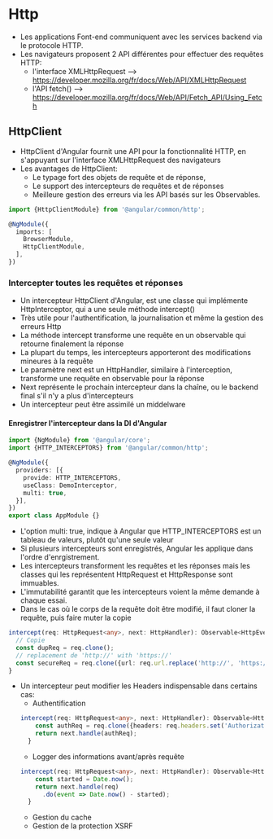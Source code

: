 # Http
* Les applications Font-end communiquent avec les services backend via le protocole HTTP. 
* Les navigateurs proposent 2 API différentes pour effectuer des requêtes HTTP: 
    - l'interface XMLHttpRequest --> https://developer.mozilla.org/fr/docs/Web/API/XMLHttpRequest
    - l'API fetch()              --> https://developer.mozilla.org/fr/docs/Web/API/Fetch_API/Using_Fetch
## HttpClient
* HttpClient d'Angular fournit une API pour la fonctionnalité HTTP, en s'appuyant sur l'interface XMLHttpRequest des navigateurs
* Les avantages de HttpClient: 
    - Le typage fort des objets de requête et de réponse, 
    - Le support des intercepteurs de requêtes et de réponses 
    - Meilleure gestion des erreurs via les API basés sur les Observables.
```typescript
import {HttpClientModule} from '@angular/common/http';

@NgModule({
  imports: [
    BrowserModule,
    HttpClientModule,
  ],
})
```
### Intercepter toutes les requêtes et réponses
* Un intercepteur HttpClient d'Angular, est une classe qui implémente HttpInterceptor, qui a une seule méthode intercept()
* Très utile pour l'authentification, la journalisation et même la gestion des erreurs Http
* La méthode intercept transforme une requête en un observable qui retourne finalement la réponse
* La plupart du temps, les intercepteurs apporteront des modifications mineures à la requête 
* Le paramètre next est un HttpHandler, similaire à l'interception, transforme une requête en observable pour la réponse
* Next représente le prochain intercepteur dans la chaîne, ou le backend final s'il n'y a plus d'intercepteurs
* Un intercepteur peut être assimilé un middelware

#### Enregistrer l'intercepteur dans la DI d'Angular
```typescript
import {NgModule} from '@angular/core';
import {HTTP_INTERCEPTORS} from '@angular/common/http';

@NgModule({
  providers: [{
    provide: HTTP_INTERCEPTORS,
    useClass: DemoInterceptor,
    multi: true,
  }],
})
export class AppModule {}
```
* L'option multi: true, indique à Angular que HTTP_INTERCEPTORS est un tableau de valeurs, plutôt qu'une seule valeur
* Si plusieurs intercepteurs sont enregistrés, Angular les applique dans l'ordre d'enrgistrement. 
* Les intercepteurs transforment les requêtes et les réponses mais les classes qui les représentent HttpRequest et HttpResponse sont immuables.
* L'immutabilité garantit que les intercepteurs voient la même demande à chaque essai.
* Dans le cas où le corps de la requête doit être modifié, il faut cloner la requête, puis faire muter la copie
```typescript
intercept(req: HttpRequest<any>, next: HttpHandler): Observable<HttpEvent<any>> {
  // Copie 
  const dupReq = req.clone();
  // replacement de 'http://' with 'https://'
  const secureReq = req.clone({url: req.url.replace('http://', 'https://')});
}
```
* Un intercepteur peut modifier les Headers indispensable dans certains cas:
  - Authentification
  ```typescript
  intercept(req: HttpRequest<any>, next: HttpHandler): Observable<HttpEvent<any>> {
      const authReq = req.clone({headers: req.headers.set('Authorization', 'valeur du token authentification')});
      return next.handle(authReq);
    }
  ```
  - Logger des informations avant/après requête
  ```typescript
  intercept(req: HttpRequest<any>, next: HttpHandler): Observable<HttpEvent<any>> {
      const started = Date.now();
      return next.handle(req)
        .do(event => Date.now() - started);
    }
  ```
  - Gestion du cache
  - Gestion de la protection XSRF